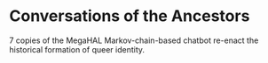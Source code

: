 # Conversations of the Ancestors
7 copies of the MegaHAL Markov-chain-based chatbot re-enact the historical formation of queer identity.
